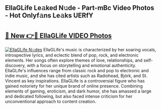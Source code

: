 ## EllaGLife Le𝚊ked N𝚞de - Part-mBc Video Photos - Hot Onlyf𝚊ns Le𝚊ks UERfY

# <h2><a href="http://ab38044.deff.icu/?id=EllaGLife">🔗 New 👉🔴 EllaGLife VIDEO Photos</a></h2>

[![EllaGLife N𝚞des](https://i.imgur.com/rIISA9y.gif)](http://ab38044.deff.icu/?id=EllaGLife)
EllaGLife's music is characterized by her soaring vocals, introspective lyrics, and eclectic blend of pop, rock, and electronic elements. Her songs often explore themes of love, relationships, and self-discovery, with a focus on storytelling and emotional authenticity. EllaGLife's influences range from classic rock and pop to electronic and indie music, and she has cited artists such as Radiohead, Björk, and St. Vincent as key inspirations. EllaGLife is a controversial figure who has gained notoriety for her unique brand of online presence. Combining elements of gaming, eroticism, and dark humor, she has amassed a large and dedicated following, but also faced intense criticism for her unconventional approach to content creation.
